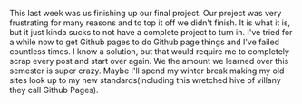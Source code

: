 This last week was us finishing up our final project. Our project was very frustrating for many reasons and to top it off we didn't finish. It is what it is, but it just kinda sucks to not have a complete project to turn in.
I've tried for a while now to get Github pages to do Github page things and I've failed countless times. I know a solution, but that would require me to completely scrap every post and start over again.
We the amount we learned over this semester is super crazy. Maybe I'll spend my winter break making my old sites look up to my new standards(including this wretched hive of villany they call Github Pages).
